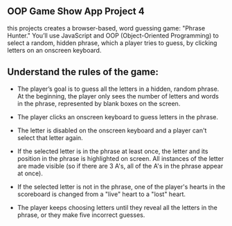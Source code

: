 OOP Game Show App Project 4
---------------------------
this projects creates a browser-based, word guessing game: "Phrase Hunter." You’ll use JavaScript and OOP (Object-Oriented Programming) to select a random, hidden phrase, which a player tries to guess, by clicking letters on an onscreen keyboard.


Understand the rules of the game:
--------------------------------
* The player’s goal is to guess all the letters in a hidden, random phrase. At the beginning, the player only sees the number of letters and words in the phrase, represented by blank boxes on the screen.

* The player clicks an onscreen keyboard to guess letters in the phrase.

* The letter is disabled on the onscreen keyboard and a player can't select that letter again.

* If the selected letter is in the phrase at least once, the letter and its position in the phrase is highlighted on screen. All instances of the letter are made visible (so if there are 3 A's, all of the A's in the phrase appear at once).

* If the selected letter is not in the phrase, one of the player's hearts in the scoreboard is changed from a "live" heart to a "lost" heart.

* The player keeps choosing letters until they reveal all the letters in the phrase, or they make five incorrect guesses.
